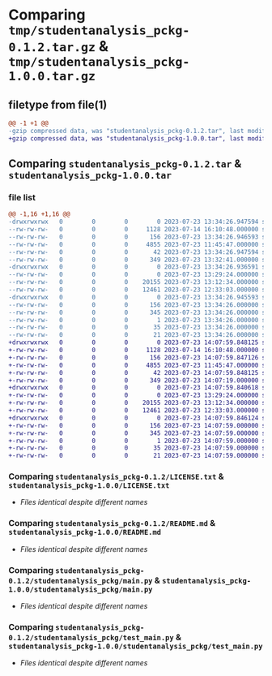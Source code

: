 # Comparing `tmp/studentanalysis_pckg-0.1.2.tar.gz` & `tmp/studentanalysis_pckg-1.0.0.tar.gz`

## filetype from file(1)

```diff
@@ -1 +1 @@
-gzip compressed data, was "studentanalysis_pckg-0.1.2.tar", last modified: Sun Jul 23 13:34:26 2023, max compression
+gzip compressed data, was "studentanalysis_pckg-1.0.0.tar", last modified: Sun Jul 23 14:07:59 2023, max compression
```

## Comparing `studentanalysis_pckg-0.1.2.tar` & `studentanalysis_pckg-1.0.0.tar`

### file list

```diff
@@ -1,16 +1,16 @@
-drwxrwxrwx   0        0        0        0 2023-07-23 13:34:26.947594 studentanalysis_pckg-0.1.2/
--rw-rw-rw-   0        0        0     1128 2023-07-14 16:10:48.000000 studentanalysis_pckg-0.1.2/LICENSE.txt
--rw-rw-rw-   0        0        0      156 2023-07-23 13:34:26.946593 studentanalysis_pckg-0.1.2/PKG-INFO
--rw-rw-rw-   0        0        0     4855 2023-07-23 11:45:47.000000 studentanalysis_pckg-0.1.2/README.md
--rw-rw-rw-   0        0        0       42 2023-07-23 13:34:26.947594 studentanalysis_pckg-0.1.2/setup.cfg
--rw-rw-rw-   0        0        0      349 2023-07-23 13:32:41.000000 studentanalysis_pckg-0.1.2/setup.py
-drwxrwxrwx   0        0        0        0 2023-07-23 13:34:26.936591 studentanalysis_pckg-0.1.2/studentanalysis_pckg/
--rw-rw-rw-   0        0        0        0 2023-07-23 13:29:24.000000 studentanalysis_pckg-0.1.2/studentanalysis_pckg/__init__.py
--rw-rw-rw-   0        0        0    20155 2023-07-23 13:12:34.000000 studentanalysis_pckg-0.1.2/studentanalysis_pckg/main.py
--rw-rw-rw-   0        0        0    12461 2023-07-23 12:33:03.000000 studentanalysis_pckg-0.1.2/studentanalysis_pckg/test_main.py
-drwxrwxrwx   0        0        0        0 2023-07-23 13:34:26.945593 studentanalysis_pckg-0.1.2/studentanalysis_pckg.egg-info/
--rw-rw-rw-   0        0        0      156 2023-07-23 13:34:26.000000 studentanalysis_pckg-0.1.2/studentanalysis_pckg.egg-info/PKG-INFO
--rw-rw-rw-   0        0        0      345 2023-07-23 13:34:26.000000 studentanalysis_pckg-0.1.2/studentanalysis_pckg.egg-info/SOURCES.txt
--rw-rw-rw-   0        0        0        1 2023-07-23 13:34:26.000000 studentanalysis_pckg-0.1.2/studentanalysis_pckg.egg-info/dependency_links.txt
--rw-rw-rw-   0        0        0       35 2023-07-23 13:34:26.000000 studentanalysis_pckg-0.1.2/studentanalysis_pckg.egg-info/requires.txt
--rw-rw-rw-   0        0        0       21 2023-07-23 13:34:26.000000 studentanalysis_pckg-0.1.2/studentanalysis_pckg.egg-info/top_level.txt
+drwxrwxrwx   0        0        0        0 2023-07-23 14:07:59.848125 studentanalysis_pckg-1.0.0/
+-rw-rw-rw-   0        0        0     1128 2023-07-14 16:10:48.000000 studentanalysis_pckg-1.0.0/LICENSE.txt
+-rw-rw-rw-   0        0        0      156 2023-07-23 14:07:59.847126 studentanalysis_pckg-1.0.0/PKG-INFO
+-rw-rw-rw-   0        0        0     4855 2023-07-23 11:45:47.000000 studentanalysis_pckg-1.0.0/README.md
+-rw-rw-rw-   0        0        0       42 2023-07-23 14:07:59.848125 studentanalysis_pckg-1.0.0/setup.cfg
+-rw-rw-rw-   0        0        0      349 2023-07-23 14:07:19.000000 studentanalysis_pckg-1.0.0/setup.py
+drwxrwxrwx   0        0        0        0 2023-07-23 14:07:59.840618 studentanalysis_pckg-1.0.0/studentanalysis_pckg/
+-rw-rw-rw-   0        0        0        0 2023-07-23 13:29:24.000000 studentanalysis_pckg-1.0.0/studentanalysis_pckg/__init__.py
+-rw-rw-rw-   0        0        0    20155 2023-07-23 13:12:34.000000 studentanalysis_pckg-1.0.0/studentanalysis_pckg/main.py
+-rw-rw-rw-   0        0        0    12461 2023-07-23 12:33:03.000000 studentanalysis_pckg-1.0.0/studentanalysis_pckg/test_main.py
+drwxrwxrwx   0        0        0        0 2023-07-23 14:07:59.846124 studentanalysis_pckg-1.0.0/studentanalysis_pckg.egg-info/
+-rw-rw-rw-   0        0        0      156 2023-07-23 14:07:59.000000 studentanalysis_pckg-1.0.0/studentanalysis_pckg.egg-info/PKG-INFO
+-rw-rw-rw-   0        0        0      345 2023-07-23 14:07:59.000000 studentanalysis_pckg-1.0.0/studentanalysis_pckg.egg-info/SOURCES.txt
+-rw-rw-rw-   0        0        0        1 2023-07-23 14:07:59.000000 studentanalysis_pckg-1.0.0/studentanalysis_pckg.egg-info/dependency_links.txt
+-rw-rw-rw-   0        0        0       35 2023-07-23 14:07:59.000000 studentanalysis_pckg-1.0.0/studentanalysis_pckg.egg-info/requires.txt
+-rw-rw-rw-   0        0        0       21 2023-07-23 14:07:59.000000 studentanalysis_pckg-1.0.0/studentanalysis_pckg.egg-info/top_level.txt
```

### Comparing `studentanalysis_pckg-0.1.2/LICENSE.txt` & `studentanalysis_pckg-1.0.0/LICENSE.txt`

 * *Files identical despite different names*

### Comparing `studentanalysis_pckg-0.1.2/README.md` & `studentanalysis_pckg-1.0.0/README.md`

 * *Files identical despite different names*

### Comparing `studentanalysis_pckg-0.1.2/studentanalysis_pckg/main.py` & `studentanalysis_pckg-1.0.0/studentanalysis_pckg/main.py`

 * *Files identical despite different names*

### Comparing `studentanalysis_pckg-0.1.2/studentanalysis_pckg/test_main.py` & `studentanalysis_pckg-1.0.0/studentanalysis_pckg/test_main.py`

 * *Files identical despite different names*

